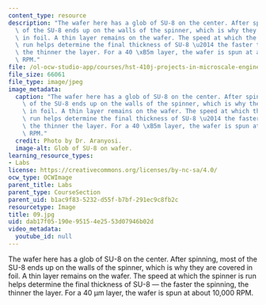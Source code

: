 ```yaml
---
content_type: resource
description: "The wafer here has a glob of SU-8 on the center. After spinning, most\
  \ of the SU-8 ends up on the walls of the spinner, which is why they are covered\
  \ in foil. A thin layer remains on the wafer. The speed at which the spinner is\
  \ run helps determine the final thickness of SU-8 \u2014 the faster the spinning,\
  \ the thinner the layer. For a 40 \xB5m layer, the wafer is spun at about 10,000\
  \ RPM."
file: /ol-ocw-studio-app/courses/hst-410j-projects-in-microscale-engineering-for-the-life-sciences-spring-2007/dab17f05190e95154e2553d07946b02d_09.jpg
file_size: 66061
file_type: image/jpeg
image_metadata:
  caption: "The wafer here has a glob of SU-8 on the center. After spinning, most\
    \ of the SU-8 ends up on the walls of the spinner, which is why they are covered\
    \ in foil. A thin layer remains on the wafer. The speed at which the spinner is\
    \ run helps determine the final thickness of SU-8 \u2014 the faster the spinning,\
    \ the thinner the layer. For a 40 \xB5m layer, the wafer is spun at about 10,000\
    \ RPM."
  credit: Photo by Dr. Aranyosi.
  image-alt: Glob of SU-8 on wafer.
learning_resource_types:
- Labs
license: https://creativecommons.org/licenses/by-nc-sa/4.0/
ocw_type: OCWImage
parent_title: Labs
parent_type: CourseSection
parent_uid: b1ac9f83-5232-d55f-b7bf-291ec9c8fb2c
resourcetype: Image
title: 09.jpg
uid: dab17f05-190e-9515-4e25-53d07946b02d
video_metadata:
  youtube_id: null
---
```

The wafer here has a glob of SU-8 on the center. After spinning, most of the SU-8 ends up on the walls of the spinner, which is why they are covered in foil. A thin layer remains on the wafer. The speed at which the spinner is run helps determine the final thickness of SU-8 — the faster the spinning, the thinner the layer. For a 40 µm layer, the wafer is spun at about 10,000 RPM.